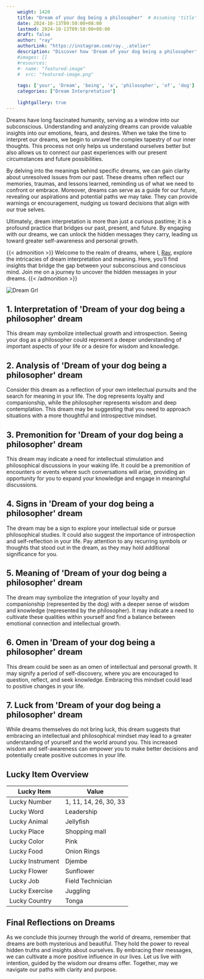 ```yaml
---
    weight: 1420
    title: "Dream of your dog being a philosopher"  # Assuming 'title' column exists
    date: 2024-10-13T09:50:00+08:00
    lastmod: 2024-10-13T09:50:00+08:00
    draft: false
    author: "ray"
    authorLink: "https://instagram.com/ray._.atelier"
    description: "Discover how 'Dream of your dog being a philosopher' can interpret your future and uncover its significant meanings in your life."
    #images: []
    #resources:
    #- name: "featured-image"
    #  src: "featured-image.png"
    
    tags: ['your', 'Dream', 'being', 'a', 'philosopher', 'of', 'dog']
    categories: ["Dream Interpretation"]
    
    lightgallery: true
---
```

    
Dreams have long fascinated humanity, serving as a window into our subconscious. Understanding and analyzing dreams can provide valuable insights into our emotions, fears, and desires. When we take the time to interpret our dreams, we begin to unravel the complex tapestry of our inner thoughts. This process not only helps us understand ourselves better but also allows us to connect our past experiences with our present circumstances and future possibilities.

By delving into the meanings behind specific dreams, we can gain clarity about unresolved issues from our past. These dreams often reflect our memories, traumas, and lessons learned, reminding us of what we need to confront or embrace. Moreover, dreams can serve as a guide for our future, revealing our aspirations and potential paths we may take. They can provide warnings or encouragement, nudging us toward decisions that align with our true selves.

Ultimately, dream interpretation is more than just a curious pastime; it is a profound practice that bridges our past, present, and future. By engaging with our dreams, we can unlock the hidden messages they carry, leading us toward greater self-awareness and personal growth.

{{< admonition >}}
Welcome to the realm of dreams, where I, [Ray](https://instagram.com/ray._.atelier), explore the intricacies of dream interpretation and meaning. Here, you’ll find insights that bridge the gap between your subconscious and conscious mind. Join me on a journey to uncover the hidden messages in your dreams.
{{< /admonition >}}

![Dream Grl](https://cdn.pixabay.com/photo/2017/11/02/03/35/gothic-2910057_1280.jpg "Dream Grl")

## 1. Interpretation of 'Dream of your dog being a philosopher' dream

This dream may symbolize intellectual growth and introspection. Seeing your dog as a philosopher could represent a deeper understanding of important aspects of your life or a desire for wisdom and knowledge.

## 2. Analysis of 'Dream of your dog being a philosopher' dream

Consider this dream as a reflection of your own intellectual pursuits and the search for meaning in your life. The dog represents loyalty and companionship, while the philosopher represents wisdom and deep contemplation. This dream may be suggesting that you need to approach situations with a more thoughtful and introspective mindset.

## 3. Premonition for 'Dream of your dog being a philosopher' dream

This dream may indicate a need for intellectual stimulation and philosophical discussions in your waking life. It could be a premonition of encounters or events where such conversations will arise, providing an opportunity for you to expand your knowledge and engage in meaningful discussions.

## 4. Signs in 'Dream of your dog being a philosopher' dream

The dream may be a sign to explore your intellectual side or pursue philosophical studies. It could also suggest the importance of introspection and self-reflection in your life. Pay attention to any recurring symbols or thoughts that stood out in the dream, as they may hold additional significance for you.

## 5. Meaning of 'Dream of your dog being a philosopher' dream

The dream may symbolize the integration of your loyalty and companionship (represented by the dog) with a deeper sense of wisdom and knowledge (represented by the philosopher). It may indicate a need to cultivate these qualities within yourself and find a balance between emotional connection and intellectual growth.

## 6. Omen in 'Dream of your dog being a philosopher' dream

This dream could be seen as an omen of intellectual and personal growth. It may signify a period of self-discovery, where you are encouraged to question, reflect, and seek knowledge. Embracing this mindset could lead to positive changes in your life.

## 7. Luck from 'Dream of your dog being a philosopher' dream

While dreams themselves do not bring luck, this dream suggests that embracing an intellectual and philosophical mindset may lead to a greater understanding of yourself and the world around you. This increased wisdom and self-awareness can empower you to make better decisions and potentially create positive outcomes in your life.

## Lucky Item Overview
| Lucky Item          | Value              |
|---------------|--------------------|
| Lucky Number        | 1, 11, 14, 26, 30, 33  |
| Lucky Word          | Leadership |
| Lucky Animal        | Jellyfish |
| Lucky Place         | Shopping mall     |
| Lucky Color         | Pink     |
| Lucky Food          | Onion Rings      |
| Lucky Instrument    | Djembe |
| Lucky Flower        | Sunflower    |
| Lucky Job           | Field Technician       |
| Lucky Exercise      | Juggling  |
| Lucky Country       | Tonga    |


##  Final Reflections on Dreams

As we conclude this journey through the world of dreams, remember that dreams are both mysterious and beautiful. They hold the power to reveal hidden truths and insights about ourselves. By embracing their messages, we can cultivate a more positive influence in our lives. Let us live with intention, guided by the wisdom our dreams offer. Together, may we navigate our paths with clarity and purpose.
